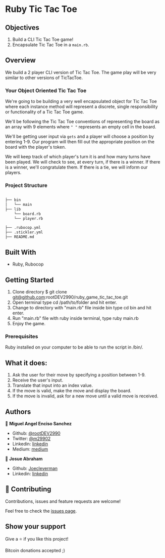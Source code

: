 # Ruby Tic Tac Toe

## Objectives

1. Build a CLI Tic Tac Toe game!
2. Encapsulate Tic Tac Toe in a `main.rb`.

## Overview

We build a 2 player CLI version of Tic Tac Toe. The game play will be very similar to other versions of TicTacToe.

### Your Object Oriented Tic Tac Toe

We're going to be building a very well encapsulated object for Tic Tac Toe where each instance method will represent a discrete, single responsibility or functionality of a Tic Tac Toe game.

We'll be following the Tic Tac Toe conventions of representing the board as an array with 9 elements where `" "` represents an empty cell in the board.

We'll be getting user input via `gets` and a player will choose a position by entering 1-9. Our program will then fill out the appropriate position on the board with the player's token.

We will keep track of which player's turn it is and how many turns have been played. We will check to see, at every turn, if there is a winner. If there is a winner, we'll congratulate them. If there is a tie, we will inform our players.

### Project Structure

```bash

├── bin
│   └── main
├── lib
    └── board.rb
    └── player.rb

├── .rubocop.yml
├── .stickler.yml
├── README.md

```

## Built With

- Ruby, Rubocop

## Getting Started

1. Clone directory $ git clone git@github.com:rootDEV2990/ruby_game_tic_tac_toe.git
2. Open terminal type cd /path/to/folder and hit enter.
3. Change to directory with "main.rb" file inside bin type cd bin and hit enter.
4. Run "main.rb" file with ruby inside terminal, type ruby main.rb
5. Enjoy the game.

### Prerequisites

Ruby installed on your computer to be able to run the script in /bin/.

## What it does:

1. Ask the user for their move by specifying a position between 1-9.
2. Receive the user's input.
3. Translate that input into an index value.
4. If the move is valid, make the move and display the board.
5. If the move is invalid, ask for a new move until a valid move is received.

## Authors

👤 **Miguel Angel Enciso Sanchez**

- Github: [@rootDEV2990](https://github.com/rootDEV2990)
- Twitter: [@m29902](https://twitter.com/m29902)
- Linkedin: [linkedin](https://www.linkedin.com/in/miguel-enciso-6474741a1/)
- Medium: [medium](https://medium.com/@website.dev)

👤 **Josue Abraham**

- Github: [Joecleverman](https://github.com/Joecleverman)
- Linkedin: [linkedin](https://www.linkedin.com/in/cleverman1981/)

## 🤝 Contributing

Contributions, issues and feature requests are welcome!

Feel free to check the [issues page](issues/).

## Show your support

Give a ⭐️ if you like this project!

Bitcoin donations accepted ;)
